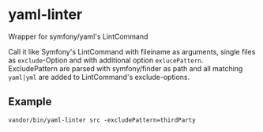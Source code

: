 # yaml-linter
Wrapper for symfony/yaml's LintCommand

Call it like Symfony's LintCommand with fileiname as arguments, single files as `exclude`-Option and with additional option `exlucePattern`.  
ExcludePattern are parsed with symfony/finder as path and all matching `yaml|yml` are added to LintCommand's exclude-options.

## Example
```
vandor/bin/yaml-linter src -excludePattern=thirdParty
```

